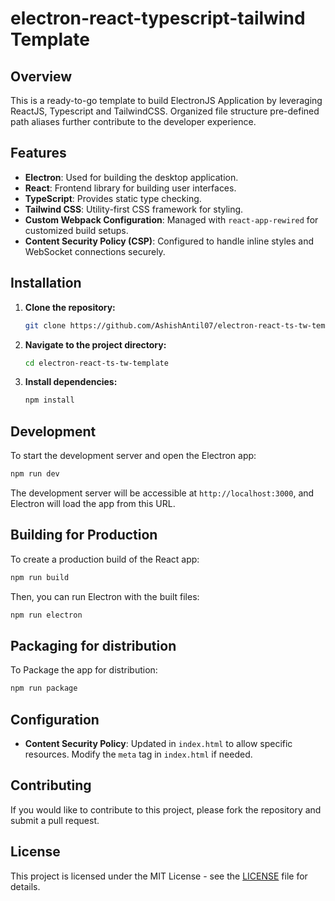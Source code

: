 # electron-react-typescript-tailwind Template

## Overview

This is a ready-to-go template to build ElectronJS Application by leveraging ReactJS, Typescript and TailwindCSS. Organized file structure pre-defined path aliases further contribute to the developer experience.

## Features

- **Electron**: Used for building the desktop application.
- **React**: Frontend library for building user interfaces.
- **TypeScript**: Provides static type checking.
- **Tailwind CSS**: Utility-first CSS framework for styling.
- **Custom Webpack Configuration**: Managed with `react-app-rewired` for customized build setups.
- **Content Security Policy (CSP)**: Configured to handle inline styles and WebSocket connections securely.

## Installation

1. **Clone the repository:**

   ```bash
   git clone https://github.com/AshishAntil07/electron-react-ts-tw-template.git
   ```

2. **Navigate to the project directory:**

   ```bash
   cd electron-react-ts-tw-template
   ```

3. **Install dependencies:**

   ```bash
   npm install
   ```

## Development

To start the development server and open the Electron app:

```bash
npm run dev
```

The development server will be accessible at `http://localhost:3000`, and Electron will load the app from this URL.

## Building for Production

To create a production build of the React app:

```bash
npm run build
```

Then, you can run Electron with the built files:

```bash
npm run electron
```

## Packaging for distribution

To Package the app for distribution:

```bash
npm run package
```

## Configuration

- **Content Security Policy**: Updated in `index.html` to allow specific resources. Modify the `meta` tag in `index.html` if needed.

## Contributing

If you would like to contribute to this project, please fork the repository and submit a pull request.

## License

This project is licensed under the MIT License - see the [LICENSE](LICENSE) file for details.
